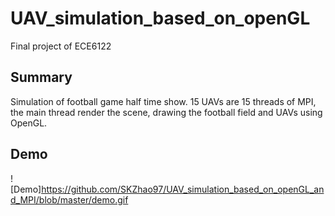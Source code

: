 # UAV_simulation_based_on_openGL
Final project of ECE6122

## Summary

Simulation of football game half time show. 15 UAVs are 15 threads of MPI, the main thread render the scene, drawing the football field and UAVs using OpenGL.

## Demo
![Demo]https://github.com/SKZhao97/UAV_simulation_based_on_openGL_and_MPI/blob/master/demo.gif
